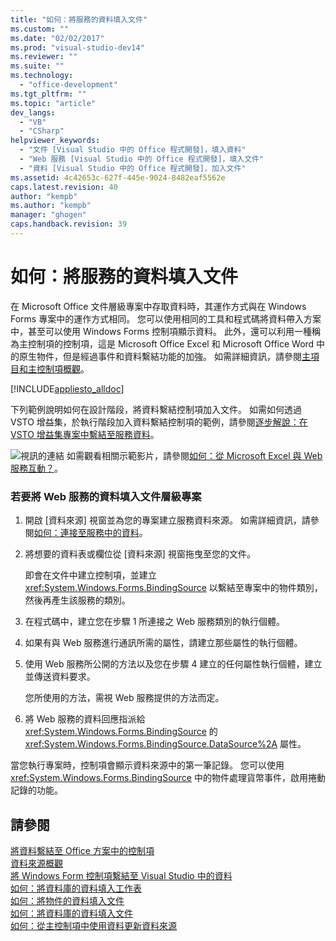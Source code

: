 ```yaml
---
title: "如何：將服務的資料填入文件"
ms.custom: ""
ms.date: "02/02/2017"
ms.prod: "visual-studio-dev14"
ms.reviewer: ""
ms.suite: ""
ms.technology: 
  - "office-development"
ms.tgt_pltfrm: ""
ms.topic: "article"
dev_langs: 
  - "VB"
  - "CSharp"
helpviewer_keywords: 
  - "文件 [Visual Studio 中的 Office 程式開發]，填入資料"
  - "Web 服務 [Visual Studio 中的 Office 程式開發]，填入文件"
  - "資料 [Visual Studio 中的 Office 程式開發]，加入文件"
ms.assetid: 4c42653c-627f-445e-9024-8482eaf5562e
caps.latest.revision: 40
author: "kempb"
ms.author: "kempb"
manager: "ghogen"
caps.handback.revision: 39
---
```

# 如何：將服務的資料填入文件
  在 Microsoft Office 文件層級專案中存取資料時，其運作方式與在 Windows Forms 專案中的運作方式相同。 您可以使用相同的工具和程式碼將資料帶入方案中，甚至可以使用 Windows Forms 控制項顯示資料。 此外，還可以利用一種稱為主控制項的控制項，這是 Microsoft Office Excel 和 Microsoft Office Word 中的原生物件，但是經過事件和資料繫結功能的加強。 如需詳細資訊，請參閱[主項目和主控制項概觀](../vsto/host-items-and-host-controls-overview.md)。  
  
 [!INCLUDE[appliesto_alldoc](../vsto/includes/appliesto-alldoc-md.md)]  
  
 下列範例說明如何在設計階段，將資料繫結控制項加入文件。 如需如何透過 VSTO 增益集，於執行階段加入資料繫結控制項的範例，請參閱[逐步解說：在 VSTO 增益集專案中繫結至服務資料](../vsto/walkthrough-binding-to-data-from-a-service-in-a-vsto-add-in-project.md)。  
  
 ![視訊的連結](~/docs/data-tools/media/playvideo.gif "視訊的連結") 如需觀看相關示範影片，請參閱[如何：從 Microsoft Excel 與 Web 服務互動？](http://go.microsoft.com/fwlink/?LinkID=130284)。  
  
### 若要將 Web 服務的資料填入文件層級專案  
  
1.  開啟 \[資料來源\] 視窗並為您的專案建立服務資料來源。 如需詳細資訊，請參閱[如何：連接至服務中的資料](~/data-tools/how-to-connect-to-data-in-a-service.md)。  
  
2.  將想要的資料表或欄位從 \[資料來源\] 視窗拖曳至您的文件。  
  
     即會在文件中建立控制項，並建立 <xref:System.Windows.Forms.BindingSource> 以繫結至專案中的物件類別，然後再產生該服務的類別。  
  
3.  在程式碼中，建立您在步驟 1 所連接之 Web 服務類別的執行個體。  
  
4.  如果有與 Web 服務進行通訊所需的屬性，請建立那些屬性的執行個體。  
  
5.  使用 Web 服務所公開的方法以及您在步驟 4 建立的任何屬性執行個體，建立並傳送資料要求。  
  
     您所使用的方法，需視 Web 服務提供的方法而定。  
  
6.  將 Web 服務的資料回應指派給 <xref:System.Windows.Forms.BindingSource> 的 <xref:System.Windows.Forms.BindingSource.DataSource%2A> 屬性。  
  
 當您執行專案時，控制項會顯示資料來源中的第一筆記錄。 您可以使用 <xref:System.Windows.Forms.BindingSource> 中的物件處理貨幣事件，啟用捲動記錄的功能。  
  
## 請參閱  
 [將資料繫結至 Office 方案中的控制項](../vsto/binding-data-to-controls-in-office-solutions.md)   
 [資料來源概觀](../data-tools/add-new-data-sources.md)   
 [將 Windows Form 控制項繫結至 Visual Studio 中的資料](../Topic/Binding%20Windows%20Forms%20controls%20to%20data%20in%20Visual%20Studio.md)   
 [如何：將資料庫的資料填入工作表](../vsto/how-to-populate-worksheets-with-data-from-a-database.md)   
 [如何：將物件的資料填入文件](../vsto/how-to-populate-documents-with-data-from-objects.md)   
 [如何：將資料庫的資料填入文件](../vsto/how-to-populate-documents-with-data-from-a-database.md)   
 [如何：從主控制項中使用資料更新資料來源](../vsto/how-to-update-a-data-source-with-data-from-a-host-control.md)  
  
  